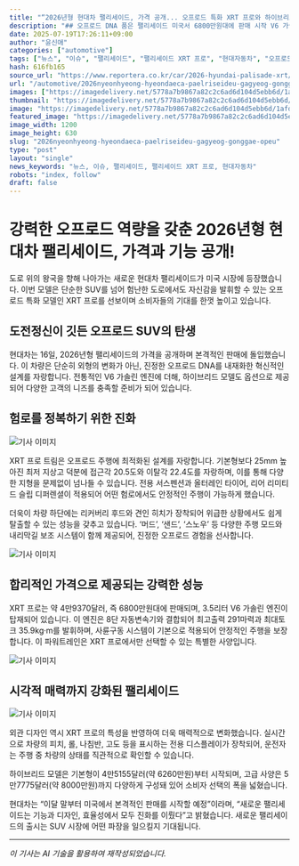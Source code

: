 ```yaml
---
title: "“2026년형 현대차 팰리세이드, 가격 공개... 오프로드 특화 XRT 프로와 하이브리드 모델 추가!”"
description: "## 오프로드 DNA 품은 팰리세이드 미국서 6800만원대에 판매 시작 V6 가솔린 단일 트림, 성능 강화 ..."
date: 2025-07-19T17:26:11+09:00
author: "윤신애"
categories: ["automotive"]
tags: ["뉴스", "이슈", "팰리세이드", "팰리세이드 XRT 프로", "현대자동차", "오프로드 SUV", "하이브리드 차량"]
hash: 616fb165
source_url: "https://www.reportera.co.kr/car/2026-hyundai-palisade-xrt/"
url: "/automotive/2026nyeonhyeong-hyeondaeca-paelriseideu-gagyeog-gonggae-opeu/"
images: ["https://imagedelivery.net/5778a7b9867a82c2c6ad6d104d5ebb6d/1afd90b8-5bc3-4397-f499-3e2d5f8cbb00", "https://imagedelivery.net/5778a7b9867a82c2c6ad6d104d5ebb6d/a3e27a87-769d-41e5-f83c-30eaf9ae0a00", "https://imagedelivery.net/5778a7b9867a82c2c6ad6d104d5ebb6d/b650dbf5-c57a-4165-0930-cf9bed2adc00", "https://imagedelivery.net/5778a7b9867a82c2c6ad6d104d5ebb6d/bd89fd00-008a-4ad6-35aa-7b3ee5d56f00"]
thumbnail: "https://imagedelivery.net/5778a7b9867a82c2c6ad6d104d5ebb6d/1afd90b8-5bc3-4397-f499-3e2d5f8cbb00"
image: "https://imagedelivery.net/5778a7b9867a82c2c6ad6d104d5ebb6d/1afd90b8-5bc3-4397-f499-3e2d5f8cbb00"
featured_image: "https://imagedelivery.net/5778a7b9867a82c2c6ad6d104d5ebb6d/1afd90b8-5bc3-4397-f499-3e2d5f8cbb00"
image_width: 1200
image_height: 630
slug: "2026nyeonhyeong-hyeondaeca-paelriseideu-gagyeog-gonggae-opeu"
type: "post"
layout: "single"
news_keywords: "뉴스, 이슈, 팰리세이드, 팰리세이드 XRT 프로, 현대자동차"
robots: "index, follow"
draft: false
---
```


# 강력한 오프로드 역량을 갖춘 2026년형 현대차 팰리세이드, 가격과 기능 공개!

도로 위의 왕국을 향해 나아가는 새로운 현대차 팰리세이드가 미국 시장에 등장했습니다. 이번 모델은 단순한 SUV를 넘어 험난한 도로에서도 자신감을 발휘할 수 있는 오프로드 특화 모델인 XRT 프로를 선보이며 소비자들의 기대를 한껏 높이고 있습니다.

## 도전정신이 깃든 오프로드 SUV의 탄생

현대차는 16일, 2026년형 팰리세이드의 가격을 공개하며 본격적인 판매에 돌입했습니다. 이 차량은 단순히 외형의 변화가 아닌, 진정한 오프로드 DNA를 내재화한 혁신적인 설계를 자랑합니다. 전통적인 V6 가솔린 엔진에 더해, 하이브리드 모델도 옵션으로 제공되어 다양한 고객의 니즈를 충족할 준비가 되어 있습니다.

## 험로를 정복하기 위한 진화


![기사 이미지](https://imagedelivery.net/5778a7b9867a82c2c6ad6d104d5ebb6d/1afd90b8-5bc3-4397-f499-3e2d5f8cbb00)


XRT 프로 트림은 오프로드 주행에 최적화된 설계를 자랑합니다. 기본형보다 25mm 높아진 최저 지상고 덕분에 접근각 20.5도와 이탈각 22.4도를 자랑하며, 이를 통해 다양한 지형을 문제없이 넘나들 수 있습니다. 전용 서스펜션과 올터레인 타이어, 리어 리미티드 슬립 디퍼렌셜이 적용되어 어떤 험로에서도 안정적인 주행이 가능하게 했습니다.

더욱이 차량 하단에는 리커버리 후드와 견인 히치가 장착되어 위급한 상황에서도 쉽게 탈출할 수 있는 성능을 갖추고 있습니다. ‘머드’, ‘샌드’, ‘스노우’ 등 다양한 주행 모드와 내리막길 보조 시스템이 함께 제공되어, 진정한 오프로드 경험을 선사합니다.


![기사 이미지](https://imagedelivery.net/5778a7b9867a82c2c6ad6d104d5ebb6d/bd89fd00-008a-4ad6-35aa-7b3ee5d56f00)


## 합리적인 가격으로 제공되는 강력한 성능

XRT 프로는 약 4만9370달러, 즉 6800만원대에 판매되며, 3.5리터 V6 가솔린 엔진이 탑재되어 있습니다. 이 엔진은 8단 자동변속기와 결합되어 최고출력 291마력과 최대토크 35.9kg·m를 발휘하며, 사륜구동 시스템이 기본으로 적용되어 안정적인 주행을 보장합니다. 이 파워트레인은 XRT 프로에서만 선택할 수 있는 특별한 사양입니다.


![기사 이미지](https://imagedelivery.net/5778a7b9867a82c2c6ad6d104d5ebb6d/a3e27a87-769d-41e5-f83c-30eaf9ae0a00)


## 시각적 매력까지 강화된 팰리세이드


![기사 이미지](https://imagedelivery.net/5778a7b9867a82c2c6ad6d104d5ebb6d/b650dbf5-c57a-4165-0930-cf9bed2adc00)


외관 디자인 역시 XRT 프로의 특성을 반영하여 더욱 매력적으로 변화했습니다. 실시간으로 차량의 피치, 롤, 나침반, 고도 등을 표시하는 전용 디스플레이가 장착되어, 운전자는 주행 중 차량의 상태를 직관적으로 확인할 수 있습니다.

하이브리드 모델은 기본형이 4만5155달러(약 6260만원)부터 시작되며, 고급 사양은 5만7775달러(약 8000만원)까지 다양하게 구성돼 있어 소비자 선택의 폭을 넓혔습니다.

현대차는 “이달 말부터 미국에서 본격적인 판매를 시작할 예정”이라며, “새로운 팰리세이드는 기능과 디자인, 효율성에서 모두 진화를 이뤘다”고 밝혔습니다. 새로운 팰리세이드의 출시는 SUV 시장에 어떤 파장을 일으킬지 기대됩니다.

---
*이 기사는 AI 기술을 활용하여 재작성되었습니다.*
